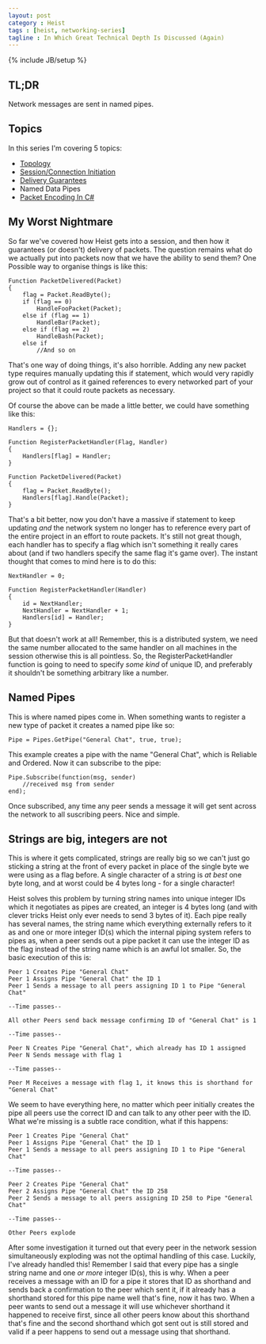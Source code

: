 ```yaml
---
layout: post
category : Heist
tags : [heist, networking-series]
tagline : In Which Great Technical Depth Is Discussed (Again)
---
```

{% include JB/setup %}


## TL;DR

Network messages are sent in named pipes.

## Topics

In this series I'm covering 5 topics:

 - [Topology](/Heist/2012/10/14/Topological-My-Dear-Watson/)
 - [Session/Connection Initiation](/Heist/2012/10/15/Get-Up-And-Initiate-That-Session/)
 - [Delivery Guarantees](/Heist/2012/10/17/Say-What/)
 - Named Data Pipes
 - [Packet Encoding In C#](/Heist/2012/11/07/Packet-Encoding/)
 
## My Worst Nightmare

So far we've covered how Heist gets into a session, and then how it guarantees (or doesn't) delivery of packets. The question remains what do we actually put into packets now that we have the ability to send them? One Possible way to organise things is like this:

    Function PacketDelivered(Packet)
    {
        flag = Packet.ReadByte();
        if (flag == 0)
            HandleFooPacket(Packet);
        else if (flag == 1)
            HandleBar(Packet);
        else if (flag == 2)
            HandleBash(Packet);
        else if
            //And so on
            
That's one way of doing things, it's also horrible. Adding any new packet type requires manually updating this if statement, which would very rapidly grow out of control as it gained references to every networked part of your project so that it could route packets as necessary.

Of course the above can be made a little better, we could have something like this:

    Handlers = {};

    Function RegisterPacketHandler(Flag, Handler)
    {
        Handlers[flag] = Handler;
    }

    Function PacketDelivered(Packet)
    {
        flag = Packet.ReadByte();
        Handlers[flag].Handle(Packet);
    }
    
That's a bit better, now you don't have a massive if statement to keep updating _and_ the network system no longer has to reference every part of the entire project in an effort to route packets. It's still not great though, each handler has to specify a flag which isn't something it really cares about (and if two handlers specify the same flag it's game over). The instant thought that comes to mind here is to do this:

    NextHandler = 0;

    Function RegisterPacketHandler(Handler)
    {
        id = NextHandler;
        NextHandler = NextHandler + 1;
        Handlers[id] = Handler;
    }
    
But that doesn't work at all! Remember, this is a distributed system, we need the same number allocated to the same handler on all machines in the session otherwise this is all pointless. So, the RegisterPacketHandler function is going to need to specify _some kind_ of unique ID, and preferably it shouldn't be something arbitrary like a number.

## Named Pipes

This is where named pipes come in. When something wants to register a new type of packet it creates a named pipe like so:

    Pipe = Pipes.GetPipe("General Chat", true, true);
    
This example creates a pipe with the name "General Chat", which is Reliable and Ordered. Now it can subscribe to the pipe:

    Pipe.Subscribe(function(msg, sender)
        //received msg from sender
    end);
    
Once subscribed, any time any peer sends a message it will get sent across the network to all suscribing peers. Nice and simple.

## Strings are big, integers are not

This is where it gets complicated, strings are really big so we can't just go sticking a string at the front of every packet in place of the single byte we were using as a flag before. A single character of a string is _at best_ one byte long, and at worst could be 4 bytes long - for a single character!

Heist solves this problem by turning string names into unique integer IDs which it negotiates as pipes are created, an integer is 4 bytes long (and with clever tricks Heist only ever needs to send 3 bytes of it). Each pipe really has several names, the string name which everything externally refers to it as and one or more integer ID(s) which the internal piping system refers to pipes as, when a peer sends out a pipe packet it can use the integer ID as the flag instead of the string name which is an awful lot smaller. So, the basic execution of this is:

    Peer 1 Creates Pipe "General Chat"
    Peer 1 Assigns Pipe "General Chat" the ID 1
    Peer 1 Sends a message to all peers assigning ID 1 to Pipe "General Chat"

    --Time passes--
    
    All other Peers send back message confirming ID of "General Chat" is 1
    
    --Time passes--
    
    Peer N Creates Pipe "General Chat", which already has ID 1 assigned
    Peer N Sends message with flag 1
    
    --Time passes--

    Peer M Receives a message with flag 1, it knows this is shorthand for "General Chat"
    
We seem to have everything here, no matter which peer initially creates the pipe all peers use the correct ID and can talk to any other peer with the ID. What we're missing is a subtle race condition, what if this happens:

    Peer 1 Creates Pipe "General Chat"
    Peer 1 Assigns Pipe "General Chat" the ID 1
    Peer 1 Sends a message to all peers assigning ID 1 to Pipe "General Chat"

    --Time passes--
    
    Peer 2 Creates Pipe "General Chat"
    Peer 2 Assigns Pipe "General Chat" the ID 258
    Peer 2 Sends a message to all peers assigning ID 258 to Pipe "General Chat"
    
    --Time passes--
    
    Other Peers explode
    
After some investigation it turned out that every peer in the network session simultaneously exploding was not the optimal handling of this case. Luckily, I've already handled this! Remember I said that every pipe has a single string name and one *or more* integer ID(s), this is why. When a peer receives a message with an ID for a pipe it stores that ID as shorthand and sends back a confirmation to the peer which sent it, if it already has a shorthand stored for this pipe name well that's fine, now it has two. When a peer wants to send out a message it will use whichever shorthand it happened to receive first, since all other peers know about this shorthand that's fine and the second shorthand which got sent out is still stored and valid if a peer happens to send out a message using that shorthand.